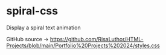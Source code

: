 # spiral-css
Display a spiral text animation

GitHub source → https://github.com/RisaLuthor/HTML-Projects/blob/main/Portfolio%20Projects%202024/styles.css
